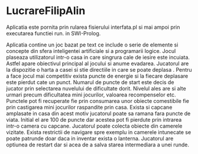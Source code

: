 # LucrareFilipAlin

Aplicatia este pornita prin rularea fisierului interfata.pl si mai ampoi prin executarea functiei run. in SWI-Prolog.


Aplicatia contine un joc bazat pe text ce include o serie de elemente si concepte din sfera inteligentei artificiale si a programarii logice.
Jocul plaseaza utilizatorul intr-o casa in care singrura cale de iesire este incuiata.
Astfel apare obiectivul principal al jocului si anume evadarea.
Jucatorul are la dispozitie o harta a casei si stie directiile in care se poate deplasa . Pentru a face jocul mai competitiv exista puncte de energie si la fiecare deplasare este pierdut cate un punct. Numarul de puncte de start este decis de jucator prin selectarea nuvelului de dificultate dorit. Nivelul ales are si alte urmari precum dificultatea mini jocurilor, valoarea recompenselor etc. Punctele pot fi recuperate fie prin consumarea unor obiecte comestibile fie 
prin castigarea mini jocurilor raspandite prin casa. Exista si capcane amplasate in casa din acest motiv jucatorul poate sa ramana 
fara puncte de viata. Initial el are 100 de puncte dar acestea pot fi pierdute prin intrarea intr-o camera cu capcane. 
Jucatorul poate colecta obiecte din camerele vizitate.
Exista restrictii de navigare spre exemplu in camerele intunecate se poate patrunde doar daca in inventar exista o lanterna.
Jucatorul are optiunea de restart dar si acea de a salva starea intermediara a unei runde. 